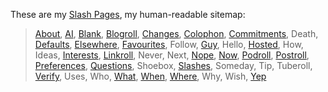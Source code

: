 These are my [Slash Pages](https://slashpages.net/), my human-readable sitemap:

> [About](/about/), [AI](/ai/), [Blank](/blank/), [Blogroll](/blogroll/), [Changes](/changes/), [Colophon](/colophon/), [Commitments](/commitments/), Death, [Defaults](/defaults/), [Elsewhere](/elsewhere/), [Favourites](/favourites/), Follow, [Guy](/guy/), Hello, [Hosted](/hosted/), How, Ideas, [Interests](https://steinea.xyz/interests/), [Linkroll](https://steinea.xyz/stream/), Never, Next, [Nope](/nope/), [Now](/now/), [Podroll](/podroll/), [Postroll](/postroll/), [Preferences](/preferences/), [Questions](/questions/), Shoebox, [Slashes](/slashes/), Someday, Tip, Tuberoll, [Verify](/verify/), Uses, Who, [What](/what/), [When](/when/), [Where](/where/), Why, Wish, [Yep](/yep/)


<!-- To consider
  Carry
  Green
  Junk
  Pfp
-->

<!--
  Robots redirects to AI
  Hills redirects to Commitments
  Canon redirects to Favourites
  Posse redirects to Hosted
  Chipotle redirects to Preferences
-->
